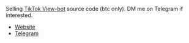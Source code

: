 Selling [TikTok View-bot](https://youtu.be/JVUiagv7x2g) source code (btc only). DM me on Telegram if interested.

- [Website](http://nightfall.epizy.com/)
- [Telegram](https://telegram.me/nightfallx)


